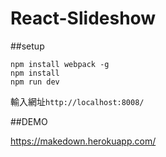 # React-Slideshow

##setup

```
npm install webpack -g
npm install 
npm run dev
```

輸入網址`http://localhost:8008/`

##DEMO

https://makedown.herokuapp.com/
